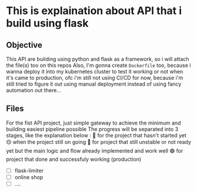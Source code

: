 # This is explaination about API that i build using flask

## Objective
This API are building using python and flask as a framework, so i will attach the file(s) too on this repos
Also, I'm gonna create ```Dockerfile``` too, because i wanna deploy it into my kubernetes cluster to test it working or not when it's came to production, ofc i'm still not using CI/CD for now, because i'm still tried to figure it out using manual deployment instead of using fancy automation out there...

## Files
For the fist API project, just simple gateway to achieve the minimum and building easiest pipeline possible
The progress will be separated into 3 stages, like the explanation below :
🔴 for the project that hasn't started yet 
🟡 when the project still on going 
🔵 for project that still unstable or not ready yet but the main logic and flow already implemented and work well
🟢 for project that done and successfuly working (production)  
- [ ] flask-limiter
- [ ] online shop
- [ ] ....